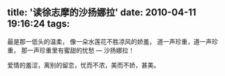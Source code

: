 title: '读徐志摩的沙扬娜拉'
date: 2010-04-11 19:16:24
tags: 
---


最是那一低头的温柔，
像一朵水莲花不胜凉风的娇羞，
道一声珍重，道一声珍重，
那一声珍重里有蜜甜的忧愁 —  沙扬娜拉！


爱情的羞涩，离别的留恋，忧而不浓，美而不娇，甚美。
		